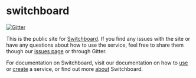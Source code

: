 # switchboard

[![Gitter](https://badges.gitter.im/Join%20Chat.svg)](https://gitter.im/apowers313/switchboard?utm_source=badge&utm_medium=badge&utm_campaign=pr-badge&utm_content=badge)

This is the public site for [Switchboard](http://switchboard.center). If you find any issues with the site or have any questions about how to use the service, feel free to share them though our [issues page](/apowers313/switchboard/issues) or through Gitter.

For documentation on Switchboard, visit our documentation on how to [use](http://switchboard.center/docs/use.html) or [create](http://switchboard.center/docs/create.html) a service, or find out more [about](http://switchboard.center/docs/about.html) Switchboard.

